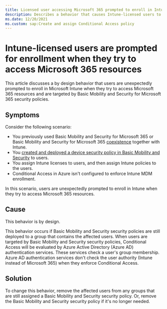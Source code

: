 ```yaml
---
title: Licensed user accessing Microsoft 365 prompted to enroll in Intune
description: Describes a behavior that causes Intune-licensed users to be prompted for enrollment when they are targeted by Basic Mobility and Security for Microsoft 365 security policies.
ms.date: 12/20/2021
ms.custom: sap:Create and assign Conditional Access policy
---
```

# Intune-licensed users are prompted for enrollment when they try to access Microsoft 365 resources

This article discusses a by design behavior that users are unexpectedly prompted to enroll in Microsoft Intune when they try to access Microsoft 365 resources and are targeted by Basic Mobility and Security for Microsoft 365 security policies.

## Symptoms

Consider the following scenario:

- You previously used Basic Mobility and Security for Microsoft 365 or Basic Mobility and Security for Microsoft 365 [coexistence](/mem/intune/fundamentals/mdm-authority-set#coexistence) together with Intune.
- You [created and deployed a device security policy in Basic Mobility and Security](/microsoft-365/admin/basic-mobility-security/create-device-security-policies) to users.
- You assign Intune licenses to users, and then assign Intune policies to the users.
- Conditional Access in Azure isn't configured to enforce Intune MDM enrollment.

In this scenario, users are unexpectedly prompted to enroll in Intune when they try to access Microsoft 365 resources.

## Cause

This behavior is by design.

This behavior occurs if Basic Mobility and Security security policies are still deployed to a group that contains the affected users. When users are targeted by Basic Mobility and Security security policies, Conditional Access will be evaluated by Azure Active Directory (Azure AD) authentication services. These services check a user's group membership. Azure AD authentication services don't check the user authority (Intune instead of Microsoft 365) when they enforce Conditional Access.

## Solution

To change this behavior, remove the affected users from any groups that are still assigned a Basic Mobility and Security security policy. Or, remove the Basic Mobility and Security security policy if it's no longer needed.
